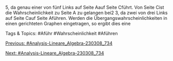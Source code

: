 5, da genau
einer von fünf Links auf Seite Aauf Seite Cführt. Von Seite Cist die Wahrscheinlichkeit zu Seite A
zu gelangen bei2
3, da zwei von drei Links auf Seite Cauf Seite Aführen.
Werden die Übergangswahrscheinlichkeiten in einen gerichteten Graphen eingetragen, so ergibt dies eine

   Tags & Topics:
   #Aführ
   #Wahrscheinlichkeit
   #Aführen

[Previous: #Analysis-Lineare_Algebra-230308_734](Analysis-Lineare_Algebra-230308_734.md)

[Next: #Analysis-Lineare_Algebra-230308_734](Analysis-Lineare_Algebra-230308_734.md)